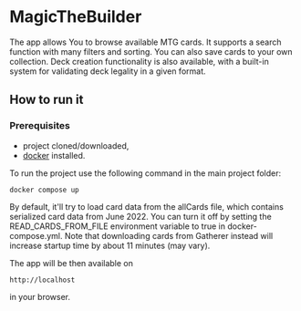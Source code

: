 # MagicTheBuilder
The app allows You to browse available MTG cards. It supports a search function with many filters and sorting. You can also save cards to your own collection. 
Deck creation functionality is also available, with a built-in system for validating deck legality in a given format.

## How to run it

### Prerequisites
- project cloned/downloaded,
- [docker](https://docs.docker.com/get-docker/) installed.

To run the project use the following command in the main project folder:
```
docker compose up
```
By default, it'll try to load card data from the allCards file, which contains serialized card data from June 2022.
You can turn it off by setting the READ_CARDS_FROM_FILE environment variable to true in docker-compose.yml. Note that downloading cards from Gatherer instead will increase startup time by about 11 minutes (may vary).

The app will be then available on 
```
http://localhost
```
in your browser.
